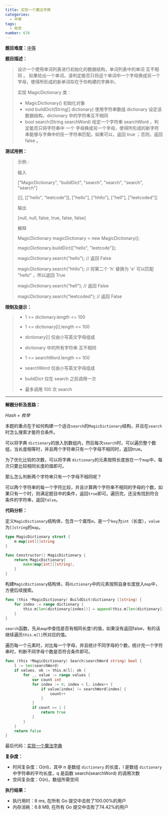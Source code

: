 ```yaml
---
title: 实现一个魔法字典
categories:
  - 中等
tags:
  - 枚举
number: 676
---
```


**题目难度：**[中等](https://leetcode.cn/problems/implement-magic-dictionary/)

**题目描述：**

> 设计一个使用单词列表进行初始化的数据结构，单词列表中的单词 互不相同 。 如果给出一个单词，请判定能否只将这个单词中一个字母换成另一个字母，使得所形成的新单词存在于你构建的字典中。
> 
> 实现 MagicDictionary 类：
> 
> - MagicDictionary() 初始化对象
> - void buildDict(String[] dictionary) 使用字符串数组 dictionary 设定该数据结构，dictionary 中的字符串互不相同
> - bool search(String searchWord) 给定一个字符串 searchWord ，判定能否只将字符串中 一个 字母换成另一个字母，使得所形成的新字符串能够与字典中的任一字符串匹配。如果可以，返回 true ；否则，返回 false 。


**测试用例：**

> 示例 :
>
> 输入
> 
> ["MagicDictionary", "buildDict", "search", "search", "search", "search"]
> 
> [[], [["hello", "leetcode"]], ["hello"], ["hhllo"], ["hell"], ["leetcoded"]]
> 
> 输出
> 
> [null, null, false, true, false, false]
> 
> 解释
> 
> MagicDictionary magicDictionary = new MagicDictionary();
> 
> magicDictionary.buildDict(["hello", "leetcode"]);
> 
> magicDictionary.search("hello"); // 返回 False
> 
> magicDictionary.search("hhllo"); // 将第二个 'h' 替换为 'e' 可以匹配 "hello" ，所以返回 True
> 
> magicDictionary.search("hell"); // 返回 False
> 
> magicDictionary.search("leetcoded"); // 返回 False

**限制及提示：**
> - 1 <= dictionary.length <= 100
> 
> - 1 <= dictionary[i].length <= 100
> 
> - dictionary[i] 仅由小写英文字母组成
> 
> - dictionary 中的所有字符串 互不相同
> 
> - 1 <= searchWord.length <= 100
> 
> - searchWord 仅由小写英文字母组成
> 
> - buildDict 仅在 search 之前调用一次
> 
> - 最多调用 100 次 search

---
**解题分析及思路：**

_Hash + 枚举_

本题的重点在于如何构建一个适合`search`的`MagicDictionary`结构，并且在`search`时怎么搜索才能符合条件。

可以将字典 `dictionary`的放入到数组内，然后每次`search`时，可以遍历整个数组，当长度相等时，并且两个字符串只有一个字母不相同时，返回true。

为了优化比较的次数，可以将字典 `dictionary`的元素按照长度放在一个`map`中，每次只要比较相同长度的值即可。

那么怎么判断两个字符串只有一个字母不相同呢？

可以两个字符串的每一个字符比较，并且计算两个字符串不相同的字母的个数，如果只有一个时，则满足题目中的条件，返回`true`即可。遍历完，还没有找到符合条件的字符串，返回`false`。



**代码分析：**

定义`MagicDictionary`结构体，包含一个属性`m`，是一个`key`为`int`（长度），`value`为`[]string`的`map`。
```go
type MagicDictionary struct {
	m map[int][]string
}

func Constructor() MagicDictionary {
	return MagicDictionary{
		make(map[int][]string),
	}
}
```

构建`MagicDictionary`结构体，将`dictionary`中的元素按照自身长度放入`map`中，方便后续搜索。
```go
func (this *MagicDictionary) BuildDict(dictionary []string) {
	for index := range dictionary {
		this.m[len(dictionary[index])] = append(this.m[len(dictionary[index])], dictionary[index])
	}
}
```

`search`函数，先从`map`中查找是否有相同长度`l`的值，如果没有返回false，有的话继续遍历`this.m[l]`所对应的值。

遍历每一个元素时，对比每一个字母，并且统计不同字母的个数，统计完一个字符串时，判断不同字母个数是否符合条件即可。
```go
func (this *MagicDictionary) Search(searchWord string) bool {
	l := len(searchWord)
	if values, ok := this.m[l]; ok {
		for _, value := range values {
			var count int
			for index := 0; index < l; index++ {
				if value[index] != searchWord[index] {
					count++
				}
			}
			if count == 1 {
				return true
			}
		}
	}
	return false
}
```

最后代码：[实现一个魔法字典](https://github.com/lomtom/algorithm-go/blob/main/leetcode/676/676实现一个魔法字典_test.go)

**复杂度：**

- 时间复杂度：O(nl)，其中 n 是数组 `dictionary` 的长度，l 是数组 `dictionary` 中字符串的平均长度，q 是函数 search(searchWord) 的调用次数
- 空间复杂度：O(n)，数组所需空间

**执行结果：**

- 执行用时：8 ms, 在所有 Go 提交中击败了100.00%的用户
- 内存消耗：6.8 MB, 在所有 Go 提交中击败了74.42%的用户
